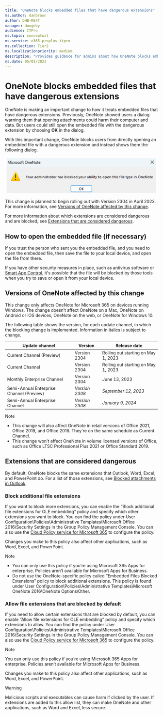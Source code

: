 ```yaml
---
title: "OneNote blocks embedded files that have dangerous extensions"
ms.author: danbrown
author: DHB-MSFT
manager: dougeby
audience: ITPro
ms.topic: conceptual
ms.service: o365-proplus-itpro
ms.collection: Tier2
ms.localizationpriority: medium
description: "Provides guidance for admins about how OneNote blocks embedded files that have dangerous extensions."
ms.date: 05/01/2023
---
```


# OneNote blocks embedded files that have dangerous extensions

OneNote is making an important change to how it treats embedded files that have dangerous extensions. Previously, OneNote showed users a dialog warning them that opening attachments could harm their computer and data. But users could still open the embedded file with the dangerous extension by choosing **OK** in the dialog.

With this important change, OneNote blocks users from directly opening an embedded file with a dangerous extension and instead shows them the following dialog.

![Dialog telling users their admin has blocked opening the file type in OneNote](../images/security/onenote-dialog-block.png)

This change is planned to begin rolling out with Version 2304 in April 2023. For more information, see [Versions of OneNote affected by this change](#versions-of-onenote-affected-by-this-change).

For more information about which extensions are considered dangerous and are blocked, see [Extensions that are considered dangerous](#extensions-that-are-considered-dangerous).

## How to open the embedded file (if necessary)

If you trust the person who sent you the embedded file, and you need to open the embedded file, then save the file to your local device, and open the file from there.

If you have other security measures in place, such as antivirus software or [Smart App Control](https://support.microsoft.com/topic/285ea03d-fa88-4d56-882e-6698afdb7003), it's possible that the file will be blocked by those tools when you try to save or open it from your local device.

## Versions of OneNote affected by this change

This change only affects OneNote for Microsoft 365 on devices running Windows. The change doesn’t affect OneNote on a Mac, OneNote on Android or iOS devices, OneNote on the web, or OneNote for Windows 10.

The following table shows the version, for each update channel, in which the blocking change is implemented. Information in italics is subject to change.

| Update channel                           | Version        | Release date                           |
|------------------------------------------|----------------|----------------------------------------|
| Current Channel (Preview)                | Version 2304   | Rolling out starting on May 1, 2023 |
| Current Channel                          | Version 2304   | Rolling out starting on May 1, 2023 |
| Monthly Enterprise Channel               | Version 2304   | June 13, 2023                        |
| Semi-Annual Enterprise Channel (Preview) | *Version 2308* | *September 12, 2023*                   |
| Semi-Annual Enterprise Channel           | *Version 2308* | *January 9, 2024*                      |

> [!NOTE]
> - This change will also affect OneNote in retail versions of Office 2021, Office 2019, and Office 2016. They're on the same schedule as Current Channel.
> - This change won't affect OneNote in volume licensed versions of Office, such as Office LTSC Professional Plus 2021 or Office Standard 2019.

## Extensions that are considered dangerous

By default, OneNote blocks the same extensions that Outlook, Word, Excel, and PowerPoint do. For a list of those extensions, see [Blocked attachments in Outlook](https://support.microsoft.com/office/434752e1-02d3-4e90-9124-8b81e49a8519).

### Block additional file extensions

If you want to block more extensions, you can enable the “Block additional file extensions for OLE embedding” policy and specify which other extensions you want to block. You can find the policy under User Configuration\Policies\Administrative Templates\Microsoft Office 2016\Security Settings in the Group Policy Management Console. You can also use the [Cloud Policy service for Microsoft 365](../admincenter/overview-cloud-policy.md) to configure the policy.

Changes you make to this policy also affect other applications, such as Word, Excel, and PowerPoint.

> [!NOTE]
> - You can only use this policy if you’re using Microsoft 365 Apps for enterprise. Policies aren’t available for Microsoft Apps for Business.
> - Do not use the OneNote-specific policy called “Embedded Files Blocked Extensions” policy to block additional extensions. This policy is found under User Configuration\Policies\Administrative Templates\Microsoft OneNote 2016\OneNote Options\Other.

### Allow file extensions that are blocked by default

If you need to allow certain extensions that are blocked by default, you can enable “Allow file extensions for OLE embedding” policy and specify which extensions to allow. You can find the policy under User Configuration\Policies\Administrative Templates\Microsoft Office 2016\Security Settings in the Group Policy Management Console. You can also use the [Cloud Policy service for Microsoft 365](../admincenter/overview-cloud-policy.md) to configure the policy.

> [!NOTE]
> You can only use this policy if you’re using Microsoft 365 Apps for enterprise. Policies aren’t available for Microsoft Apps for Business.

Changes you make to this policy also affect other applications, such as Word, Excel, and PowerPoint.

> [!WARNING]
> Malicious scripts and executables can cause harm if clicked by the user. If extensions are added to this allow list, they can make OneNote and other applications, such as Word and Excel, less secure.